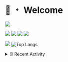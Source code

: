 # 👋 ・ Welcome
![](https://komarev.com/ghpvc/?username=Lorenzo0111)

![](https://img.shields.io/badge/Java-ED8B00?style=for-the-badge&logo=java&logoColor=white)
![](https://img.shields.io/badge/JavaScript-323330?style=for-the-badge&logo=javascript&logoColor=F7DF1E)
![](https://img.shields.io/badge/Node.js-339933?style=for-the-badge&logo=nodedotjs&logoColor=white)
![](https://img.shields.io/badge/React-20232A?style=for-the-badge&logo=react&logoColor=61DAFB)

[![](https://github-readme-stats.vercel.app/api?username=Lorenzo0111&show_icons=true&count_private=true)](https://github.com/Lorenzo0111)
![Top Langs](https://github-readme-stats.vercel.app/api/top-langs/?username=Lorenzo0111&layout=compact)

<details>
<summary>⏰ Recent Activity</summary>

<!--RECENT_ACTIVITY:start-->
1. ![release] Released [v2.0.4](https://github.com/ZombieStriker/QualityArmory/releases/tag/v2.0.4) in [ZombieStriker/QualityArmory](https://github.com/ZombieStriker/QualityArmory)
2. ![prMerged] **Pull request merged:** [Lorenzo0111/ElectionsPlus#64](https://github.com/Lorenzo0111/ElectionsPlus/pull/64)
3. ![issueClosed] **Issue closed:** [ZombieStriker/QualityArmory#206](https://github.com/ZombieStriker/QualityArmory/issues/206)
4. ![issueClosed] **Issue closed:** [ZombieStriker/QualityArmory#202](https://github.com/ZombieStriker/QualityArmory/issues/202)
5. ![issueClosed] **Issue closed:** [ZombieStriker/QualityArmory#191](https://github.com/ZombieStriker/QualityArmory/issues/191)
6. ![comment] **Commented:** [ZombieStriker/QualityArmory#191](https://github.com/ZombieStriker/QualityArmory/issues/191#issuecomment-986755241)
7. ![issueClosed] **Issue closed:** [ZombieStriker/QualityArmory#177](https://github.com/ZombieStriker/QualityArmory/issues/177)
8. ![comment] **Commented:** [ZombieStriker/QualityArmory#177](https://github.com/ZombieStriker/QualityArmory/issues/177#issuecomment-986753651)
9. ![prMerged] **Pull request merged:** [ZombieStriker/QualityArmoryVehicles2#71](https://github.com/ZombieStriker/QualityArmoryVehicles2/pull/71)
10. ![comment] **Commented:** [ZombieStriker/QualityArmory#206](https://github.com/ZombieStriker/QualityArmory/issues/206#issuecomment-986747926)
<!--RECENT_ACTIVITY:end-->


<!--RECENT_ACTIVITY:last_update-->
Last Updated: Tuesday, December 7th, 2021, 12:41:24 AM
<!--RECENT_ACTIVITY:last_update_end-->
</details>

[issueOpened]: https://cdn.jsdelivr.net/gh/Readme-Workflows/Readme-Icons@main/icons/octicons/IssueOpenedOld.svg
[issueClosed]: https://cdn.jsdelivr.net/gh/Readme-Workflows/Readme-Icons@main/icons/octicons/IssueClosedOld.svg

[prOpened]: https://cdn.jsdelivr.net/gh/Readme-Workflows/Readme-Icons@main/icons/octicons/PullRequestOpened.svg
[prClosed]: https://cdn.jsdelivr.net/gh/Readme-Workflows/Readme-Icons@main/icons/octicons/PullRequestClosed.svg
[prMerged]: https://cdn.jsdelivr.net/gh/Readme-Workflows/Readme-Icons@main/icons/octicons/PullRequestMerged.svg

[comment]: https://cdn.jsdelivr.net/gh/Readme-Workflows/Readme-Icons@main/icons/octicons/Comment.svg

[changesRequested]: https://cdn.jsdelivr.net/gh/Readme-Workflows/Readme-Icons@main/icons/octicons/RequestedChanges.svg
[approved]: https://cdn.jsdelivr.net/gh/Readme-Workflows/Readme-Icons@main/icons/octicons/ApprovedChanges.svg

[repoCreated]: https://cdn.jsdelivr.net/gh/Readme-Workflows/Readme-Icons@main/icons/octicons/Repository.svg
[release]: https://cdn.jsdelivr.net/gh/Readme-Workflows/Readme-Icons@main/icons/octicons/Release.svg
[star]: https://cdn.jsdelivr.net/gh/Readme-Workflows/Readme-Icons@main/icons/octicons/StarredRepository.svg
[wiki]: https://cdn.jsdelivr.net/gh/Readme-Workflows/Readme-Icons@main/icons/octicons/Wiki.svg
[fork]: https://cdn.jsdelivr.net/gh/Readme-Workflows/Readme-Icons@main/icons/octicons/ForkedRepository.svg
[people]: https://cdn.jsdelivr.net/gh/Readme-Workflows/Readme-Icons@main/icons/octicons/People.svg
